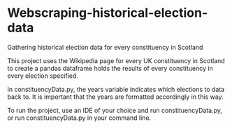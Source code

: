 # Webscraping-historical-election-data
Gathering historical election data for every constituency in Scotland

This project uses the Wikipedia page for every UK constituency in Scotland to create a pandas dataframe holds the results
of every constituency in every election specified.

In constituencyData.py, the years variable indicates which elections to data back to. It is important that the years are 
formatted accordingly in this way. 

To run the project, use an IDE of your choice and run constituencyData.py, or run constituencyData.py in your command line.
